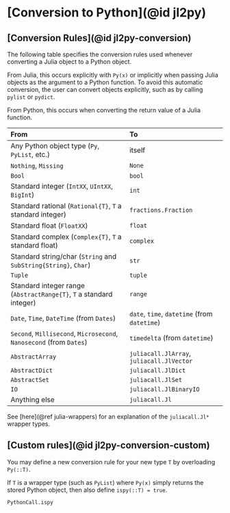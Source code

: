 # [Conversion to Python](@id jl2py)

## [Conversion Rules](@id jl2py-conversion)

The following table specifies the conversion rules used whenever converting a Julia object to a Python object.

From Julia, this occurs explicitly with `Py(x)` or implicitly when passing Julia objects as the argument to a Python function.
To avoid this automatic conversion, the user can convert objects explicitly, such as by calling `pylist` or `pydict`.

From Python, this occurs when converting the return value of a Julia function.

| From                                                                | To                                                      |
| :------------------------------------------------------------------ | :------------------------------------------------------ |
| Any Python object type (`Py`, `PyList`, etc.)                       | itself                                                  |
| `Nothing`, `Missing`                                                | `None`                                                  |
| `Bool`                                                              | `bool`                                                  |
| Standard integer (`IntXX`, `UIntXX`, `BigInt`)                      | `int`                                                   |
| Standard rational (`Rational{T}`, `T` a standard integer)           | `fractions.Fraction`                                    |
| Standard float (`FloatXX`)                                          | `float`                                                 |
| Standard complex (`Complex{T}`, `T` a standard float)               | `complex`                                               |
| Standard string/char (`String` and `SubString{String}`, `Char`)     | `str`                                                   |
| `Tuple`                                                             | `tuple`                                                 |
| Standard integer range (`AbstractRange{T}`, `T` a standard integer) | `range`                                                 |
| `Date`, `Time`, `DateTime` (from `Dates`)                           | `date`, `time`, `datetime` (from `datetime`)            |
| `Second`, `Millisecond`, `Microsecond`, `Nanosecond` (from `Dates`) | `timedelta` (from `datetime`)                           |
| `AbstractArray`                                                     | `juliacall.JlArray`, `juliacall.JlVector`               |
| `AbstractDict`                                                      | `juliacall.JlDict`                                      |
| `AbstractSet`                                                       | `juliacall.JlSet`                                       |
| `IO`                                                                | `juliacall.JlBinaryIO`                                  |
| Anything else                                                       | `juliacall.Jl`                                          |

See [here](@ref julia-wrappers) for an explanation of the `juliacall.Jl*` wrapper types.

## [Custom rules](@id jl2py-conversion-custom)

You may define a new conversion rule for your new type `T` by overloading `Py(::T)`.

If `T` is a wrapper type (such as `PyList`) where `Py(x)` simply returns the stored Python
object, then also define `ispy(::T) = true`.

```@docs
PythonCall.ispy
```

